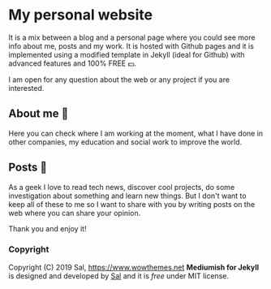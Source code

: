 # My personal website
It is a mix between a blog and a personal page where you could see more info about me, posts and my work. It is hosted with Github pages and it is implemented using a modified template in Jekyll (ideal for Github) with advanced features and 100% FREE :dollar:.

I am open for any question about the web or any project if you are interested.
## About me :moyai:
Here you can check where I am working at the moment, what I have done in other companies, my education and social work to improve the world.
## Posts :newspaper:
As a geek I love to read tech news, discover cool projects, do some investigation about something and learn new things. But I don't want to keep all of these to me so I want to share with you by writing posts on the web where you can share your opinion.

Thank you and enjoy it!

### Copyright
Copyright (C) 2019 Sal, https://www.wowthemes.net
**Mediumish for Jekyll** is designed and developed by [Sal](https://www.wowthemes.net) and it is *free* under MIT license. 


